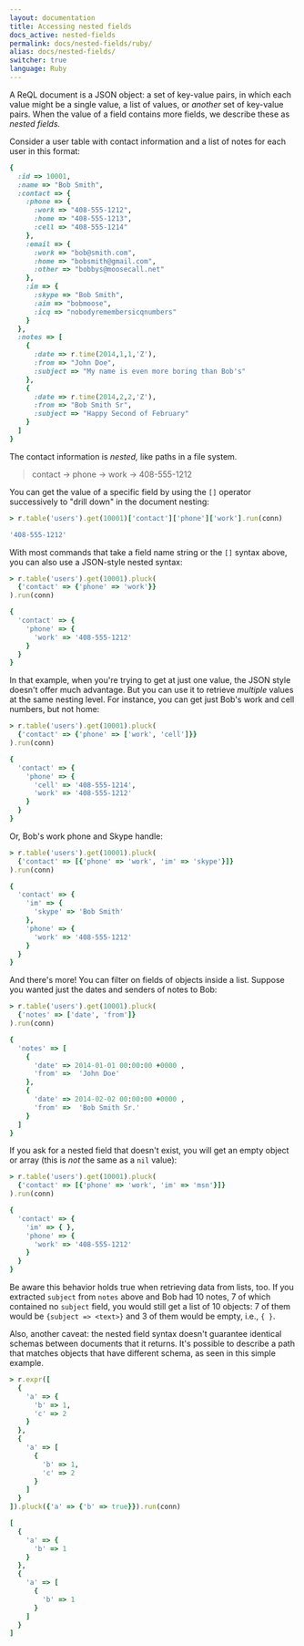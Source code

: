 ```yaml
---
layout: documentation
title: Accessing nested fields
docs_active: nested-fields
permalink: docs/nested-fields/ruby/
alias: docs/nested-fields/
switcher: true
language: Ruby
---
```


A ReQL document is a JSON object: a set of key-value pairs, in which each value might be a single value, a list of values, or *another* set of key-value pairs. When the value of a field contains more fields, we describe these as *nested fields.*

Consider a user table with contact information and a list of notes for each user in this format:

```rb
{
  :id => 10001,
  :name => "Bob Smith",
  :contact => {
    :phone => {
      :work => "408-555-1212",
      :home => "408-555-1213",
      :cell => "408-555-1214"
    },
    :email => {
      :work => "bob@smith.com",
      :home => "bobsmith@gmail.com",
      :other => "bobbys@moosecall.net"
    },
    :im => {
      :skype => "Bob Smith",
      :aim => "bobmoose",
      :icq => "nobodyremembersicqnumbers"
    }
  },
  :notes => [
    {
      :date => r.time(2014,1,1,'Z'),
      :from => "John Doe",
      :subject => "My name is even more boring than Bob's"
    },
    {
      :date => r.time(2014,2,2,'Z'),
      :from => "Bob Smith Sr",
      :subject => "Happy Second of February"
    }
  ]
}
```

The contact information is *nested,* like paths in a file system.

> contact &rarr; phone &rarr; work &rarr; 408-555-1212

You can get the value of a specific field by using the `[]` operator successively to "drill down" in the document nesting:

```rb
> r.table('users').get(10001)['contact']['phone']['work'].run(conn)

'408-555-1212'
```

With most commands that take a field name string or the `[]` syntax above, you can also use a JSON-style nested syntax:

```rb
> r.table('users').get(10001).pluck(
  {'contact' => {'phone' => 'work'}}
).run(conn)

{
  'contact' => {
    'phone' => {
      'work' => '408-555-1212'
    }
  }
}
```

In that example, when you're trying to get at just one value, the JSON style doesn't offer much advantage. But you can use it to retrieve *multiple* values at the same nesting level. For instance, you can get just Bob's work and cell numbers, but not home:

```rb
> r.table('users').get(10001).pluck(
  {'contact' => {'phone' => ['work', 'cell']}}
).run(conn)

{
  'contact' => {
    'phone' => {
      'cell' => '408-555-1214',
      'work' => '408-555-1212'
    }
  }
}
```

Or, Bob's work phone and Skype handle:

```rb
> r.table('users').get(10001).pluck(
  {'contact' => [{'phone' => 'work', 'im' => 'skype'}]}
).run(conn)

{
  'contact' => {
    'im' => {
      'skype' => 'Bob Smith'
    },
    'phone' => {
      'work' => '408-555-1212'
    }
  }
}
```

And there's more! You can filter on fields of objects inside a list. Suppose you wanted just the dates and senders of notes to Bob:

```rb
> r.table('users').get(10001).pluck(
  {'notes' => ['date', 'from']}
).run(conn)

{
  'notes' => [
    {
      'date' => 2014-01-01 00:00:00 +0000 ,
      'from' =>  'John Doe'
    },
    {
      'date' => 2014-02-02 00:00:00 +0000 ,
      'from' =>  'Bob Smith Sr.'
    }
  ]
}
```

If you ask for a nested field that doesn't exist, you will get an empty object or array (this is *not* the same as a `nil` value):

```rb
> r.table('users').get(10001).pluck(
  {'contact' => [{'phone' => 'work', 'im' => 'msn'}]}
).run(conn)

{
  'contact' => {
    'im' => { },
    'phone' => {
      'work' => '408-555-1212'
    }
  }
}
```

Be aware this behavior holds true when retrieving data from lists, too. If you extracted `subject` from `notes` above and Bob had 10 notes, 7 of which contained no `subject` field,  you would still get a list of 10 objects: 7 of them would be `{subject => <text>}` and 3 of them would be empty, i.e., `{ }`.

Also, another caveat: the nested field syntax doesn't guarantee identical schemas between documents that it returns. It's possible to describe a path that matches objects that have different schema, as seen in this simple example.

```rb
> r.expr([
  {
    'a' => {
      'b' => 1,
      'c' => 2
    }
  },
  {
    'a' => [
      {
        'b' => 1,
        'c' => 2
      }
    ]
  }
]).pluck({'a' => {'b' => true}}).run(conn)

[
  {
    'a' => {
      'b' => 1
    }
  },
  {
    'a' => [
      {
        'b' => 1
      }
    ]
  }
]
```

